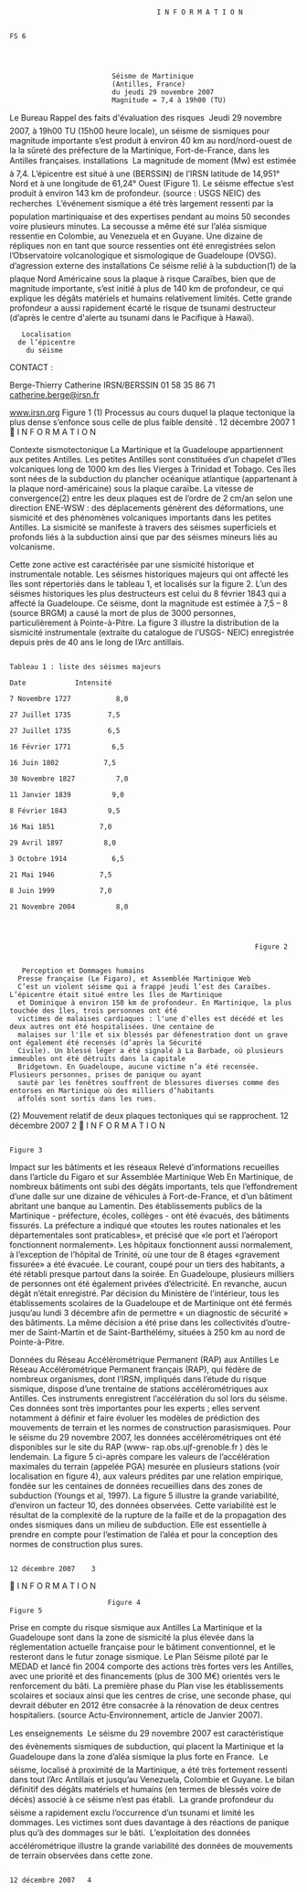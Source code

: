                                         I N F O R M A T I O N

                                                                                                                                        FS 6




                             Séisme de Martinique
                             (Antilles, France)
                             du jeudi 29 novembre 2007
                             Magnitude = 7,4 à 19h00 (TU)


 Le Bureau                   Rappel des faits
 d'évaluation
 des risques                 Jeudi 29 novembre 2007, à 19h00 TU (15h00 heure locale), un séisme de
 sismiques pour                magnitude importante s’est produit à environ 40 km au nord/nord-ouest de la
 la sûreté des                 préfecture de la Martinique, Fort-de-France, dans les Antilles françaises.
 installations
                             La magnitude de moment (Mw) est estimée à 7,4. L’épicentre est situé à une
 (BERSSIN) de l’IRSN           latitude de 14,951° Nord et à une longitude de 61,24° Ouest (Figure 1). Le séisme
 effectue                      s’est produit à environ 143 km de profondeur. (source : USGS NEIC)
 des recherches
                             L’événement sismique a été très largement ressenti par la population martiniquaise
 et des expertises             pendant au moins 50 secondes voire plusieurs minutes. La secousse a même été
 sur l’aléa sismique           ressentie en Colombie, au Venezuela et en Guyane. Une dizaine de répliques non
 en tant que source            ressenties ont été enregistrées selon l’Observatoire volcanologique et sismologique
                               de Guadeloupe (OVSG).
 d’agression externe
 des installations           Ce séisme relié à la subduction(1) de la plaque Nord Américaine sous la plaque
 à risque                      Caraïbes, bien que de magnitude importante, s’est initié à plus de 140 km de
                               profondeur, ce qui explique les dégâts matériels et humains relativement limités.
                               Cette grande profondeur a aussi rapidement écarté le risque de tsunami destructeur
                               (d’après le centre d'alerte au tsunami dans le Pacifique à Hawaï).




       Localisation
      de l’épicentre
        du séisme




CONTACT :

Berge-Thierry
Catherine
IRSN/BERSSIN
01 58 35 86 71
catherine.berge@irsn.fr

www.irsn.org                                                               Figure 1
                     (1) Processus au cours duquel la plaque tectonique la plus dense s’enfonce sous celle de plus faible densité   .
                                                                                                                      12 décembre 2007     1
                                                  I N F O R M A T I O N

 Contexte sismotectonique
  La Martinique et la Guadeloupe appartiennent aux petites Antilles. Les petites Antilles sont constituées d’un
  chapelet d’îles volcaniques long de 1000 km des Iles Vierges à Trinidad et Tobago. Ces îles sont nées de la
  subduction du plancher océanique atlantique (appartenant à la plaque nord-américaine) sous la plaque caraïbe. La
  vitesse de convergence(2) entre les deux plaques est de l’ordre de 2 cm/an selon une direction ENE-WSW : des
  déplacements génèrent des déformations, une sismicité et des phénomènes volcaniques importants dans les
  petites Antilles. La sismicité se manifeste à travers des séismes superficiels et profonds liés à la subduction ainsi
  que par des séismes mineurs liés au volcanisme.


  Cette zone active est caractérisée par une sismicité historique et instrumentale notable. Les séismes historiques
  majeurs qui ont affecté les îles sont répertoriés dans le tableau 1, et localisés sur la figure 2. L’un des séismes
  historiques les plus destructeurs est celui du 8 février 1843 qui a affecté la Guadeloupe. Ce séisme, dont la
  magnitude est estimée à 7,5 – 8 (source BRGM) a causé la mort de plus de 3000 personnes, particulièrement à
  Pointe-à-Pitre. La figure 3 illustre la distribution de la sismicité instrumentale (extraite du catalogue de l’USGS-
  NEIC) enregistrée depuis près de 40 ans le long de l’Arc antillais.


                                                                           Tableau 1 : liste des séismes majeurs
                                                                                       Date            Intensité
                                                                                7 Novembre 1727           8,0
                                                                                  27 Juillet 1735         7,5
                                                                                  27 Juillet 1735         6,5
                                                                                 16 Février 1771          6,5
                                                                                   16 Juin 1802           7,5
                                                                                30 Novembre 1827          7,0
                                                                                 11 Janvier 1839          9,0
                                                                                  8 Février 1843          9,5
                                                                                    16 Mai 1851           7,0
                                                                                   29 Avril 1897          8,0
                                                                                 3 Octobre 1914           6,5
                                                                                    21 Mai 1946           7,5
                                                                                    8 Juin 1999           7,0
                                                                                21 Novembre 2004          8,0




                                                                Figure 2


       Perception et Dommages humains
      Presse française (Le Figaro), et Assemblée Martinique Web
      C’est un violent séisme qui a frappé jeudi l’est des Caraïbes. L’épicentre était situé entre les îles de Martinique
      et Dominique à environ 150 km de profondeur. En Martinique, la plus touchée des îles, trois personnes ont été
      victimes de malaises cardiaques : l'une d'elles est décédé et les deux autres ont été hospitalisées. Une centaine de
      malaises sur l'île et six blessés par défenestration dont un grave ont également été recensés (d’après la Sécurité
      Civile). Un blessé léger a été signalé à La Barbade, où plusieurs immeubles ont été détruits dans la capitale
      Bridgetown. En Guadeloupe, aucune victime n’a été recensée. Plusieurs personnes, prises de panique ou ayant
      sauté par les fenêtres souffrent de blessures diverses comme des entorses en Martinique où des milliers d’habitants
      affolés sont sortis dans les rues.
(2)   Mouvement relatif de deux plaques tectoniques qui se rapprochent.
                                                                                                      12 décembre 2007       2
                                     I N F O R M A T I O N




                                                                                      Figure 3




Impact sur les bâtiments et les réseaux
Relevé d’informations recueilles dans l’article du Figaro et sur Assemblée Martinique Web
En Martinique, de nombreux bâtiments ont subi des dégâts importants, tels que l’effondrement d’une dalle sur une
dizaine de véhicules à Fort-de-France, et d’un bâtiment abritant une banque au Lamentin. Des établissements
publics de la Martinique - préfecture, écoles, collèges - ont été évacués, des bâtiments fissurés. La préfecture a
indiqué que «toutes les routes nationales et les départementales sont praticables», et précisé que «le port et
l’aéroport fonctionnent normalement». Les hôpitaux fonctionnent aussi normalement, à l’exception de l’hôpital
de Trinité, où une tour de 8 étages «gravement fissurée» a été évacuée. Le courant, coupé pour un tiers des
habitants, a été rétabli presque partout dans la soirée.
En Guadeloupe, plusieurs milliers de personnes ont été également privées d’électricité. En revanche, aucun dégât
n’était enregistré.
Par décision du Ministère de l’intérieur, tous les établissements scolaires de la Guadeloupe et de Martinique ont
été fermés jusqu’au lundi 3 décembre afin de permettre « un diagnostic de sécurité » des bâtiments. La même
décision a été prise dans les collectivités d’outre-mer de Saint-Martin et de Saint-Barthélémy, situées à 250 km au
nord de Pointe-à-Pitre.

Données du Réseau Accélérométrique Permanent (RAP) aux Antilles
Le Réseau Accélérométrique Permanent français (RAP), qui fédère de nombreux organismes, dont l’IRSN,
impliqués dans l’étude du risque sismique, dispose d’une trentaine de stations accélérométriques aux Antilles. Ces
instruments enregistrent l’accélération du sol lors du séisme. Ces données sont très importantes pour les experts ;
elles servent notamment à définir et faire évoluer les modèles de prédiction des mouvements de terrain et les
normes de construction parasismiques.
Pour le séisme du 29 novembre 2007, les données accélérométriques ont été disponibles sur le site du RAP (www-
rap.obs.ujf-grenoble.fr ) dès le lendemain. La figure 5 ci-après compare les valeurs de l’accélération maximales
du terrain (appelée PGA) mesurée en plusieurs stations (voir localisation en figure 4), aux valeurs prédites par une
relation empirique, fondée sur les centaines de données recueillies dans des zones de subduction (Youngs et al,
1997).
La figure 5 illustre la grande variabilité, d’environ un facteur 10, des données observées. Cette variabilité est le
résultat de la complexité de la rupture de la faille et de la propagation des ondes sismiques dans un milieu de
subduction. Elle est essentielle à prendre en compte pour l’estimation de l’aléa et pour la conception des normes
de construction plus sures.



                                                                                                   12 décembre 2007    3
                                       I N F O R M A T I O N




                            Figure 4                                                    Figure 5




Prise en compte du risque sismique aux Antilles
La Martinique et la Guadeloupe sont dans la zone de sismicité la plus élevée dans la réglementation actuelle
française pour le bâtiment conventionnel, et le resteront dans le futur zonage sismique. Le Plan Séisme piloté par
le MEDAD et lancé fin 2004 comporte des actions très fortes vers les Antilles, avec une priorité et des
financements (plus de 300 M€) orientés vers le renforcement du bâti. La première phase du Plan vise les
établissements scolaires et sociaux ainsi que les centres de crise, une seconde phase, qui devrait débuter en 2012
être consacrée à la rénovation de deux centres hospitaliers. (source Actu-Environnement, article de Janvier 2007).




  Les enseignements
   Le séisme du 29 novembre 2007 est caractéristique des évènements sismiques de subduction, qui
    placent la Martinique et la Guadeloupe dans la zone d’aléa sismique la plus forte en France.
   Le séisme, localisé à proximité de la Martinique, a été très fortement ressenti dans tout l’Arc Antillais
    et jusqu’au Venezuela, Colombie et Guyane. Le bilan définitif des dégâts matériels et humains (en
    termes de blessés voire de décès) associé à ce séisme n’est pas établi.
   La grande profondeur du séisme a rapidement exclu l’occurrence d’un tsunami et limité les dommages.
    Les victimes sont dues davantage à des réactions de panique plus qu’à des dommages sur le bâti.
   L’exploitation des données accélérométrique illustre la grande variabilité des données de mouvements
    de terrain observées dans cette zone.




                                                                                                   12 décembre 2007   4
